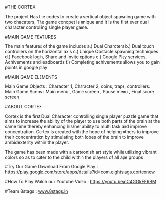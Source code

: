 #THE CORTEX

The project Has the codes to create a vertical object spawning game with two chacaters,
The game concpet is unique and it is the first ever dual character controlling single player game.

#MAIN GAME FEATURES

The main features of the game includes
a.) Dual Charcters
b.) Dual touch controllers on the horizontal axis
c.) Unique Obstacle spawning techniques 
d.) Facebook login, Share and Invite options
e.) Google Play serviecs, Achivements and leadboards
f.) Completing achivements allows you to  gain points in google play

#MAIN GAME ELEMENTS

Main Game Objects    : Character 1, Character 2, coins, traps, controllers.
Main Game Scens      : Main menu , Game screen , Pause menu , Final score screen

#ABOUT CORTEX

Cortex is the first Dual Character controlling single player puzzle game that aims to increase the ability of the player to use both parts of the brain at the same time thereby enhancing his/her ability to multi task and improve concentration. 
Cortex is created with the hope of helping others to improve their concentration by stimulating both lobes of the brain to improve ambidexterity within the player.

The game has been made with a cartoonish art style while utilizing vibrant colors so as to cater to the child within the players of all age groups


#Try Our Game
Download From Google Play : https://play.google.com/store/apps/details?id=com.eightstags.cortexnew

#How To Play
Watch our Youtube Video : https://youtu.be/nC4GGkFF6BM

#Team
8stags : www.8stags.in
